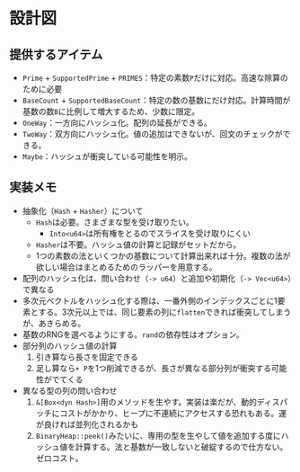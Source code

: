 # 設計図

## 提供するアイテム

- `Prime` + `SupportedPrime` + `PRIMES`：特定の素数`P`だけに対応。高速な除算のために必要
- `BaseCount` + `SupportedBaseCount`：特定の数の基数にだけ対応。計算時間が基数の数`B`に比例して増大するため、少数に限定。
- `OneWay`：一方向にハッシュ化。配列の延長ができる。
- `TwoWay`：双方向にハッシュ化。値の追加はできないが、回文のチェックができる。
- `Maybe`：ハッシュが衝突している可能性を明示。

## 実装メモ

- 抽象化（`Hash` + `Hasher`）について
  - `Hash`は必要。さまざまな型を受け取りたい。
    - `Into<u64>`は所有権をとるのでスライスを受け取りにくい
  - `Hasher`は不要。ハッシュ値の計算と記録がセットだから。
  - 1つの素数の法といくつかの基数について計算出来れば十分。複数の法が欲しい場合はまとめるためのラッパーを用意する。
- 配列のハッシュ化は、問い合わせ（`-> u64`）と追加や初期化（`-> Vec<u64>`）で異なる
- 多次元ベクトルをハッシュ化する際は、一番外側のインデックスごとに1要素とする。3次元以上では、同じ要素の列に`flatten`できれば衝突してしまうが、あきらめる。
- 基数のRNGを選べるようにする。`rand`の依存性はオプション。
- 部分列のハッシュ値の計算
  1. 引き算なら長さを固定できる
  2. 足し算なら`+ P`を1つ削減できるが、長さが異なる部分列が衝突する可能性がでてくる
- 異なる型の列の問い合わせ
  1. `&[Box<dyn Hash>]`用のメソッドを生やす。実装は楽だが、動的ディスパッチにコストがかかり、ヒープに不連続にアクセスする恐れもある。運が良ければ並列化されるかも
  2. `BinaryHeap::peek()`みたいに、専用の型を生やして値を追加する度にハッシュ値を計算する。法と基数が一致しないと破綻するので仕方ない。ゼロコスト。
